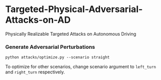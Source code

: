 # Targeted-Physical-Adversarial-Attacks-on-AD

Physically Realizable Targeted Attacks on Autonomous Driving

### Generate Adversarial Perturbations

```commandline
python attacks/optimize.py --scenario straight
```

To optimize for other scenarios, change scenario argument to `left_turn` and
`right_turn` respectively.
